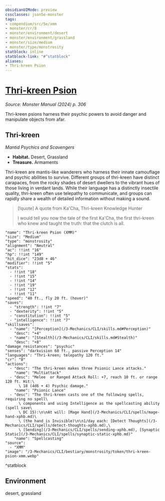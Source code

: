 ```yaml
---
obsidianUIMode: preview
cssclasses: json5e-monster
tags:
- compendium/src/5e/xmm
- monster/cr/8
- monster/environment/desert
- monster/environment/grassland
- monster/size/medium
- monster/type/monstrosity
statblock: inline
statblock-link: "#^statblock"
aliases:
- Thri-kreen Psion
---
```

# [Thri-kreen Psion](3-Mechanics\CLI\bestiary\monstrosity/thri-kreen-psion-xmm.md)
*Source: Monster Manual (2024) p. 306*  

Thri-kreen psions harness their psychic powers to avoid danger and manipulate objects from afar.

## Thri-kreen

*Mantid Psychics and Scavengers*

- **Habitat.** Desert, Grassland  
- **Treasure.** Armaments  

Thri-kreen are mantis-like wanderers who harness their innate camouflage and psychic abilities to survive. Different groups of thri-kreen have distinct carapaces, from the rocky shades of desert dwellers to the vibrant hues of those living in verdant lands. While their language has a distinctly insectile quality, thri-kreen often use telepathy to communicate, and groups can rapidly share a wealth of detailed information without making a sound.

> [!quote] A quote from Ka'Cha, Thri-kreen Knowledge Hunter  
> 
> I would tell you now the tale of the first Ka'Cha, the first thri-kreen who knew and taught the truth: that the clutch is all.


```statblock
"name": "Thri-kreen Psion (XMM)"
"size": "Medium"
"type": "monstrosity"
"alignment": "Neutral"
"ac": !!int "16"
"hp": !!int "149"
"hit_dice": "23d8 + 46"
"modifier": !!int "5"
"stats":
  - !!int "18"
  - !!int "15"
  - !!int "14"
  - !!int "19"
  - !!int "12"
  - !!int "11"
"speed": "40 ft., fly 20 ft. (hover)"
"saves":
  - "strength": !!int "7"
  - "dexterity": !!int "5"
  - "constitution": !!int "5"
  - "intelligence": !!int "7"
"skillsaves":
  - "name": "[Perception](/3-Mechanics/CLI/skills.md#Perception)"
    "desc": "+4"
  - "name": "[Stealth](/3-Mechanics/CLI/skills.md#Stealth)"
    "desc": "+8"
"damage_resistances": "psychic"
"senses": "darkvision 60 ft., passive Perception 14"
"languages": "Thri-kreen; telepathy 120 ft."
"cr": "8"
"actions":
  - "desc": "The thri-kreen makes three Psionic Lance attacks."
    "name": "Multiattack"
  - "desc": "Melee  or Ranged Attack Roll: +7, reach 10 ft. or range 120 ft. Hit:\
      \ 18 (4d6 + 4) Psychic damage."
    "name": "Psionic Lance"
  - "desc": "The thri-kreen casts one of the following spells, requiring no spell\
      \ components and using Intelligence as the spellcasting ability (spell save\
      \ DC 15):\n\nAt will: [Mage Hand](/3-Mechanics/CLI/spells/mage-hand-xphb.md)\
      \ (the hand is Invisible)\n\n1/day each: [Detect Thoughts](/3-Mechanics/CLI/spells/detect-thoughts-xphb.md),\
      \ [Sending](/3-Mechanics/CLI/spells/sending-xphb.md), [Synaptic Static](/3-Mechanics/CLI/spells/synaptic-static-xphb.md)"
    "name": "Spellcasting"
"source":
  - "XMM"
"image": "/3-Mechanics/CLI/bestiary/monstrosity/token/thri-kreen-psion-xmm.webp"
```
^statblock

## Environment

desert, grassland